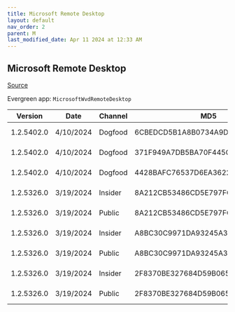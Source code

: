 ```yaml
---
title: Microsoft Remote Desktop
layout: default
nav_order: 2
parent: M
last_modified_date: Apr 11 2024 at 12:33 AM
---
```


## Microsoft Remote Desktop

[Source](https://docs.microsoft.com/en-us/azure/virtual-desktop/connect-windows-7-10)

Evergreen app: `MicrosoftWvdRemoteDesktop`

| Version    | Date      | Channel | MD5                              | Sha2                                                                                                                             | Architecture | Filename                           | URI                                                                                                                                    |
| ---------- | --------- | ------- | -------------------------------- | -------------------------------------------------------------------------------------------------------------------------------- | ------------ | ---------------------------------- | -------------------------------------------------------------------------------------------------------------------------------------- |
| 1.2.5402.0 | 4/10/2024 | Dogfood | 6CBEDCD5B1A8B0734A9D419FE883DA61 | B881AA48F72B56607374D20FE5661EB2E38AFC56F1E34DA9BC966BBA3AFEEF042E5440FF5363B45EF85FC7975200531791E61FE34FC1B913C75AAC8E3A526354 | ARM64        | RemoteDesktop_1.2.5402.0_ARM64.msi | [https://query.prod.cms.rt.microsoft.com/cms/api/am/binary/RW1kjei](https://query.prod.cms.rt.microsoft.com/cms/api/am/binary/RW1kjei) |
| 1.2.5402.0 | 4/10/2024 | Dogfood | 371F949A7DB5BA70F445CE134145D16E | 0709E37BDAF00DA2E20DDA385B78F88DF9EC696D5D45030F178872401796B1C0979CAFC2E2423FB52F03A4D6FD0C8AC64B128B17577A564F3276C9794CE77C2B | x64          | RemoteDesktop_1.2.5402.0_x64.msi   | [https://query.prod.cms.rt.microsoft.com/cms/api/am/binary/RW1kjeh](https://query.prod.cms.rt.microsoft.com/cms/api/am/binary/RW1kjeh) |
| 1.2.5402.0 | 4/10/2024 | Dogfood | 4428BAFC76537D6EA36226680B86EE58 | 876C518AD4BF83176F7A5D7D3C90CC26579FC470804E62C6C2A434933CFF57928817404A05DE474A1A92D81D13508D615EE36775CC6C1E59A522F86DF826D77A | x86          | RemoteDesktop_1.2.5402.0_x86.msi   | [https://query.prod.cms.rt.microsoft.com/cms/api/am/binary/RW1kgBC](https://query.prod.cms.rt.microsoft.com/cms/api/am/binary/RW1kgBC) |
| 1.2.5326.0 | 3/19/2024 | Insider | 8A212CB53486CD5E797FC28549E67AEB | 646D33A740A27ED76241CA9909998C43E95286F1B97D7AEA8ACCD6EF18B9B7E5FF9152F01EDD9E2149EF10232C3C68092A4A8039D891C55694F9104B787E8029 | ARM64        | RemoteDesktop_1.2.5326.0_ARM64.msi | [https://query.prod.cms.rt.microsoft.com/cms/api/am/binary/RW1jMZ3](https://query.prod.cms.rt.microsoft.com/cms/api/am/binary/RW1jMZ3) |
| 1.2.5326.0 | 3/19/2024 | Public  | 8A212CB53486CD5E797FC28549E67AEB | 646D33A740A27ED76241CA9909998C43E95286F1B97D7AEA8ACCD6EF18B9B7E5FF9152F01EDD9E2149EF10232C3C68092A4A8039D891C55694F9104B787E8029 | ARM64        | RemoteDesktop_1.2.5326.0_ARM64.msi | [https://query.prod.cms.rt.microsoft.com/cms/api/am/binary/RW1jMZ3](https://query.prod.cms.rt.microsoft.com/cms/api/am/binary/RW1jMZ3) |
| 1.2.5326.0 | 3/19/2024 | Insider | A8BC30C9971DA93245A31F386F24EDE7 | F75FA299FFCEA6CCD966D9129DFB1E404B697F55BD1F441B1EBC3E0496E47F0391C6EEDE1E2E63560BBA066E82F690872B6B1E775DACCA875FC1A56D131E7CF8 | x64          | RemoteDesktop_1.2.5326.0_x64.msi   | [https://query.prod.cms.rt.microsoft.com/cms/api/am/binary/RW1jMYZ](https://query.prod.cms.rt.microsoft.com/cms/api/am/binary/RW1jMYZ) |
| 1.2.5326.0 | 3/19/2024 | Public  | A8BC30C9971DA93245A31F386F24EDE7 | F75FA299FFCEA6CCD966D9129DFB1E404B697F55BD1F441B1EBC3E0496E47F0391C6EEDE1E2E63560BBA066E82F690872B6B1E775DACCA875FC1A56D131E7CF8 | x64          | RemoteDesktop_1.2.5326.0_x64.msi   | [https://query.prod.cms.rt.microsoft.com/cms/api/am/binary/RW1jMYZ](https://query.prod.cms.rt.microsoft.com/cms/api/am/binary/RW1jMYZ) |
| 1.2.5326.0 | 3/19/2024 | Insider | 2F8370BE327684D59B0656E40C2D97F3 | 74C55CE1229BB89317A9DB514E87DCE0EBCB7F2CFFA0A84166AA8CDDDA8ED1989C924F435571E6C8E259F54A6FF5FE5D6CFB0752849439CD6740D465FC566460 | x86          | RemoteDesktop_1.2.5326.0_x86.msi   | [https://query.prod.cms.rt.microsoft.com/cms/api/am/binary/RW1jSda](https://query.prod.cms.rt.microsoft.com/cms/api/am/binary/RW1jSda) |
| 1.2.5326.0 | 3/19/2024 | Public  | 2F8370BE327684D59B0656E40C2D97F3 | 74C55CE1229BB89317A9DB514E87DCE0EBCB7F2CFFA0A84166AA8CDDDA8ED1989C924F435571E6C8E259F54A6FF5FE5D6CFB0752849439CD6740D465FC566460 | x86          | RemoteDesktop_1.2.5326.0_x86.msi   | [https://query.prod.cms.rt.microsoft.com/cms/api/am/binary/RW1jSda](https://query.prod.cms.rt.microsoft.com/cms/api/am/binary/RW1jSda) |
